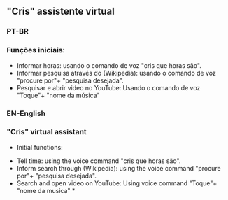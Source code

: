 ## "Cris" assistente virtual
### PT-BR
### Funções iniciais:
- Informar horas: usando o comando de voz "cris que horas são".
- Informar pesquisa através do (Wikipedia): usando o comando de voz "procure por"+ "pesquisa desejada".
- Pesquisar e abrir video no YouTube: Usando o comando de voz "Toque"+ "nome da música"

### EN-English
### "Cris" virtual assistant
* Initial functions:
- Tell time: using the voice command "cris que horas são".
- Inform search through (Wikipedia): using the voice command "procure por"+ "pesquisa desejada".
- Search and open video on YouTube: Using voice command "Toque"+ "nome da musica" *